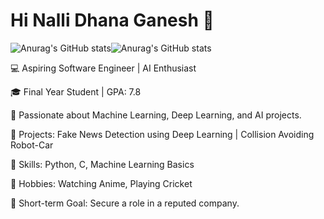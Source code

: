 # Hi Nalli Dhana Ganesh 👋

![Anurag's GitHub stats](https://github-readme-stats.vercel.app/api?username=Ganeshsujan
)![Anurag's GitHub stats](https://github-readme-stats.vercel.app/api?username=anuraghazra&show_icons=true)

💻 Aspiring Software Engineer | AI Enthusiast

🎓 Final Year Student | GPA: 7.8

📂 Passionate about Machine Learning, Deep Learning, and AI projects.

🌟 Projects: Fake News Detection using Deep Learning | Collision Avoiding Robot-Car

🌱 Skills: Python, C, Machine Learning Basics

🏏 Hobbies: Watching Anime, Playing Cricket

🎯 Short-term Goal: Secure a role in a reputed company.
